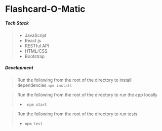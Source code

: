 # Flashcard-O-Matic 


##### Tech Stack
> * JavaScript
> * React.js
> * RESTful API
> * HTML/CSS
> * Bootstrap



##### Development
> Run the following from the root of the directory to install dependencies
 ```npm install ```

> Run the following from the root of the directory to run the app locally
> * ``` npm start```

> Run the following from the root of the directory to run tests
> * ```npm test```
